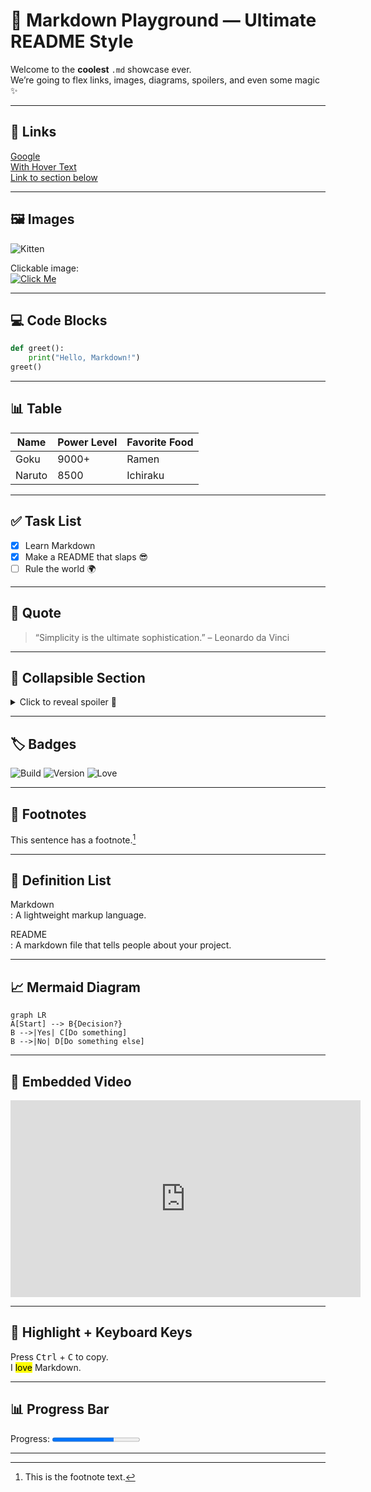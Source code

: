 # 🌟 Markdown Playground — Ultimate README Style

Welcome to the **coolest** `.md` showcase ever.  
We’re going to flex links, images, diagrams, spoilers, and even some magic ✨

---

## 🔗 Links
[Google](https://www.google.com)  
[With Hover Text](https://www.google.com "Search Engine")  
[Link to section below](#-task-list)

---

## 🖼 Images
![Kitten](https://placekitten.com/200/200)  

Clickable image:  
[![Click Me](https://placekitten.com/150/150)](https://example.com)

---

## 💻 Code Blocks
```python
def greet():
    print("Hello, Markdown!")
greet()
```

---

## 📊 Table
| Name    | Power Level | Favorite Food |
|---------|-------------|---------------|
| Goku    | 9000+       | Ramen         |
| Naruto  | 8500        | Ichiraku      |

---

## ✅ Task List
- [x] Learn Markdown
- [x] Make a README that slaps 😎
- [ ] Rule the world 🌍

---

## 💬 Quote
> “Simplicity is the ultimate sophistication.” – Leonardo da Vinci

---

## 📂 Collapsible Section
<details>
<summary>Click to reveal spoiler 🤫</summary>
Naruto becomes Hokage.
</details>

---

## 🏷 Badges
![Build](https://img.shields.io/badge/build-passing-brightgreen)
![Version](https://img.shields.io/badge/version-1.0-blue)
![Love](https://img.shields.io/badge/made%20with-love-red)

---

## 📝 Footnotes
This sentence has a footnote.[^1]  
[^1]: This is the footnote text.

---

## 📖 Definition List
Markdown  
: A lightweight markup language.

README  
: A markdown file that tells people about your project.

---

## 📈 Mermaid Diagram
```mermaid
graph LR
A[Start] --> B{Decision?}
B -->|Yes| C[Do something]
B -->|No| D[Do something else]
```

---

## 🎥 Embedded Video
<iframe width="560" height="315" src="https://www.youtube.com/embed/dQw4w9WgXcQ" 
title="YouTube video" frameborder="0" allowfullscreen></iframe>

---

## 🎨 Highlight + Keyboard Keys
Press <kbd>Ctrl</kbd> + <kbd>C</kbd> to copy.  
I <mark>love</mark> Markdown.

---

## 📊 Progress Bar
Progress: <progress value="70" max="100"></progress>

---
